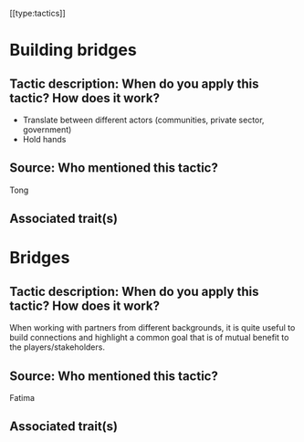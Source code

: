 [[type:tactics]]

# Building bridges

## Tactic description: When do you apply this tactic? How does it work?

- Translate between different actors (communities, private sector, government)  
- Hold hands

## Source: Who mentioned this tactic?

Tong

## Associated trait(s)
  


## 
  


## 
   


# Bridges

## Tactic description: When do you apply this tactic? How does it work?

When working with partners from different backgrounds, it is quite useful to build connections and highlight a common goal that is of mutual benefit to the players/stakeholders.

## Source: Who mentioned this tactic?

Fatima

## Associated trait(s)
  


## 
  


##